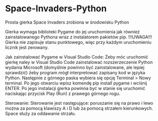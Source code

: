 # Space-Invaders-Python
Prosta gierka Space Invaders zrobiona w środowisku Python

Gierka wymaga biblioteki Pygame do jej uruchomienia jak również zainstalowanego Pythona wraz z instalatorem pakietów pip.
!!!UWAGA!!!
Gierka nie zapisuje stanu punktowego, więc przy każdym uruchomieniu licznik jest zerowany.

Jak zainstalować Pygame w Visual Studio Code:
  Żeby móc uruchomić gierkę naley w Visual Studio Code zainstalować rozszerzeczenie Python wydania Microsoft (domyślnie powinno być zainstalowane, ale lepiej sprawdzić) żeby program mógł interpretować zapisany kod w języka Python. Następnie z górnego paska wybiera się opcję Terminal > Nowy terminal. Po jego otwarciu wpisz komendę pip install pygame i wciśnij ENTER. Po jego instalacji gierka powinna być w stanie się uruchomić naciskając przycisk Play (Run) z prawego górnego rogu.

Sterowanie:
  Sterowanie jest następujące: poruszanie się na prawo i lewo można za pomocą klawiszy A i D lub za pomocą strzałem kierunkowych. Space służy za oddawanie strzału.

